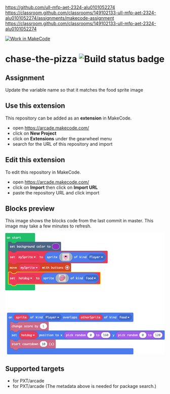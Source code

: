 https://github.com/ull-mfp-aet-2324-alu0101052274
https://classroom.github.com/classrooms/149102133-ull-mfp-aet-2324-alu0101052274/assignments/makecode-assignment
https://classroom.github.com/classrooms/149102133-ull-mfp-aet-2324-alu0101052274




[![Work in MakeCode](https://classroom.github.com/assets/work-in-make-code-46eb539bcdc54ff4682c9f84a178d570a59fd821693cb33b02a3e5220eed4e48.svg)](https://classroom.github.com/online_ide?assignment_repo_id=12816961&assignment_repo_type=AssignmentRepo)
# chase-the-pizza ![Build status badge](https://github.com/arelia/chase-the-pizza/workflows/MakeCode/badge.svg)

## Assignment
Update the variable name so that it matches the food sprite image

## Use this extension

This repository can be added as an **extension** in MakeCode.

* open https://arcade.makecode.com/
* click on **New Project**
* click on **Extensions** under the gearwheel menu
* search for the URL of this repository and import

## Edit this extension

To edit this repository in MakeCode.

* open https://arcade.makecode.com/
* click on **Import** then click on **Import URL**
* paste the repository URL and click import

## Blocks preview

This image shows the blocks code from the last commit in master.
This image may take a few minutes to refresh.

![A rendered view of the blocks](https://raw.githubusercontent.com/ULL-MFP-AET/makecode-template/master/.makecode/blocks.png)

## Supported targets

* for PXT/arcade
* for PXT/arcade
(The metadata above is needed for package search.)

